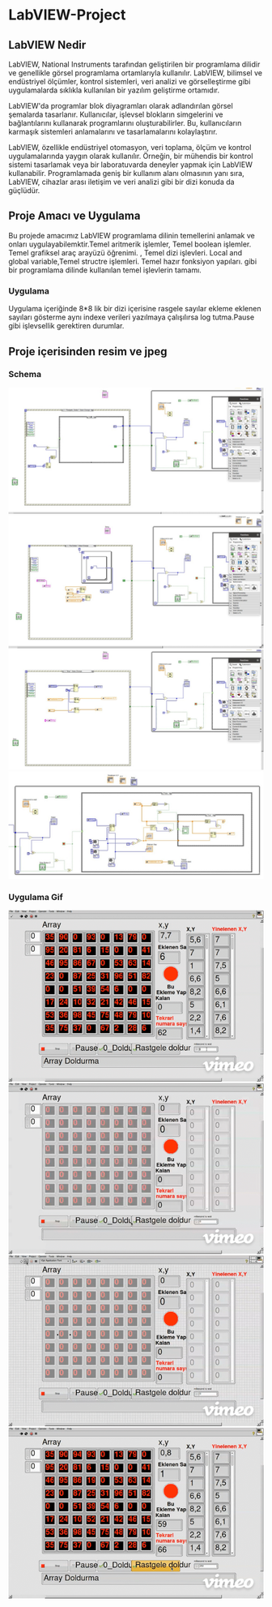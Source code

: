# LabVIEW-Project

## LabVIEW Nedir

LabVIEW, National Instruments tarafından geliştirilen bir programlama dilidir ve genellikle görsel programlama ortamlarıyla kullanılır. LabVIEW, bilimsel ve endüstriyel ölçümler, kontrol sistemleri, veri analizi ve görselleştirme gibi uygulamalarda sıklıkla kullanılan bir yazılım geliştirme ortamıdır.

LabVIEW'da programlar blok diyagramları olarak adlandırılan görsel şemalarda tasarlanır. Kullanıcılar, işlevsel blokların simgelerini ve bağlantılarını kullanarak programlarını oluşturabilirler. Bu, kullanıcıların karmaşık sistemleri anlamalarını ve tasarlamalarını kolaylaştırır.

LabVIEW, özellikle endüstriyel otomasyon, veri toplama, ölçüm ve kontrol uygulamalarında yaygın olarak kullanılır. Örneğin, bir mühendis bir kontrol sistemi tasarlamak veya bir laboratuvarda deneyler yapmak için LabVIEW kullanabilir. Programlamada geniş bir kullanım alanı olmasının yanı sıra, LabVIEW, cihazlar arası iletişim ve veri analizi gibi bir dizi konuda da güçlüdür.

## Proje Amacı ve Uygulama
Bu projede amacımız LabVIEW programlama dilinin temellerini anlamak ve onları uygulayabilemktir.Temel aritmerik işlemler, Temel boolean işlemler. Temel grafiksel araç arayüzü öğrenimi. , Temel dizi işlevleri. Local and global variable,Temel structre işlemleri. Temel hazır fonksiyon yapıları. gibi bir programlama dilinde kullanılan temel işlevlerin tamamı.

### Uygulama
Uygulama içeriğinde 8*8 lik bir dizi içerisine rasgele sayılar ekleme eklenen sayıları gösterme aynı indexe verileri yazılmaya çalışılırsa log tutma.Pause gibi işlevsellik gerektiren durumlar.

## Proje içerisinden resim ve jpeg

### Schema
![](resim/1_schema.jpeg)
![](resim/2_schema.jpeg)
![](resim/3_schema.jpeg)
![](resim/4_schema.jpeg)

### Uygulama Gif
![](resim/1_app.gif)
![](resim/2_app.gif)
![](resim/3_app.gif)
![](resim/4_app.gif)
